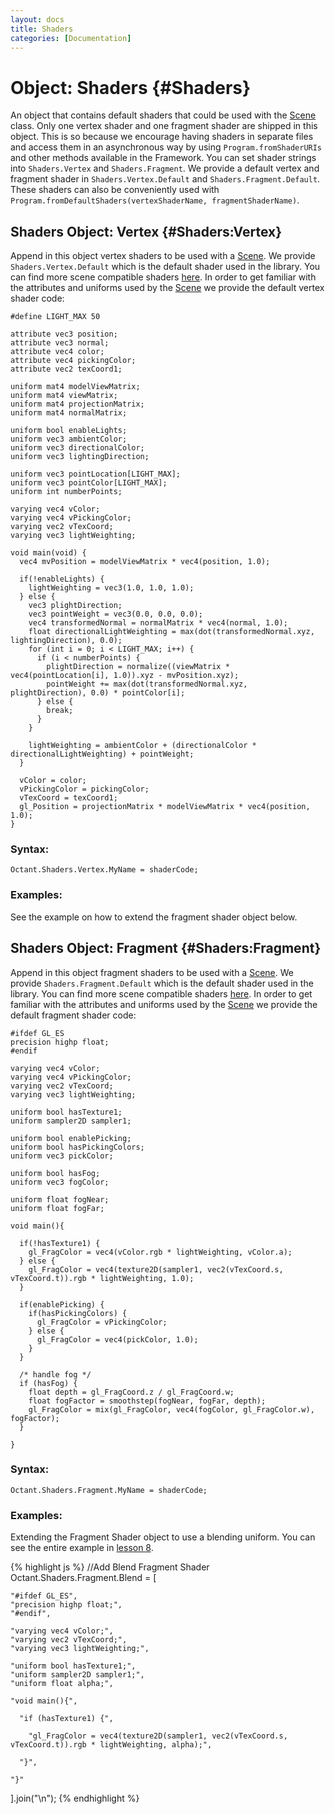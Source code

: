 ```yaml
--- 
layout: docs 
title: Shaders 
categories: [Documentation]
---
```


Object: Shaders {#Shaders}
===============================

An object that contains default shaders that could be used with the [Scene](scene.html) class. Only one vertex shader and one fragment 
shader are shipped in this object. This is so because we encourage having shaders in separate files and access them in 
an asynchronous way by using `Program.fromShaderURIs` and other methods available in the Framework. You can set shader strings 
into `Shaders.Vertex` and `Shaders.Fragment`. We provide a default vertex and fragment shader in `Shaders.Vertex.Default` and 
`Shaders.Fragment.Default`. These shaders can also be conveniently used with `Program.fromDefaultShaders(vertexShaderName, fragmentShaderName)`.


Shaders Object: Vertex {#Shaders:Vertex}
--------------------------------------

Append in this object vertex shaders to be used with a [Scene](scene.html). We provide `Shaders.Vertex.Default` which is the 
default shader used in the library. You can find more scene compatible shaders [here](https://github.com/philogb/octant/tree/master/shaders). 
In order to get familiar with the attributes and uniforms used by the [Scene](scene.html) we provide the default vertex shader code:

    #define LIGHT_MAX 50
    
    attribute vec3 position;
    attribute vec3 normal;
    attribute vec4 color;
    attribute vec4 pickingColor;
    attribute vec2 texCoord1;
    
    uniform mat4 modelViewMatrix;
    uniform mat4 viewMatrix;
    uniform mat4 projectionMatrix;
    uniform mat4 normalMatrix;

    uniform bool enableLights;
    uniform vec3 ambientColor;
    uniform vec3 directionalColor;
    uniform vec3 lightingDirection;

    uniform vec3 pointLocation[LIGHT_MAX];
    uniform vec3 pointColor[LIGHT_MAX];
    uniform int numberPoints;
   
    varying vec4 vColor;
    varying vec4 vPickingColor;
    varying vec2 vTexCoord;
    varying vec3 lightWeighting;
    
    void main(void) {
      vec4 mvPosition = modelViewMatrix * vec4(position, 1.0);
      
      if(!enableLights) {
        lightWeighting = vec3(1.0, 1.0, 1.0);
      } else {
        vec3 plightDirection;
        vec3 pointWeight = vec3(0.0, 0.0, 0.0);
        vec4 transformedNormal = normalMatrix * vec4(normal, 1.0);
        float directionalLightWeighting = max(dot(transformedNormal.xyz, lightingDirection), 0.0);
        for (int i = 0; i < LIGHT_MAX; i++) {
          if (i < numberPoints) {
            plightDirection = normalize((viewMatrix * vec4(pointLocation[i], 1.0)).xyz - mvPosition.xyz);
            pointWeight += max(dot(transformedNormal.xyz, plightDirection), 0.0) * pointColor[i];
          } else {
            break;
          }
        }

        lightWeighting = ambientColor + (directionalColor * directionalLightWeighting) + pointWeight;
      }
      
      vColor = color;
      vPickingColor = pickingColor;
      vTexCoord = texCoord1;
      gl_Position = projectionMatrix * modelViewMatrix * vec4(position, 1.0);
    }

### Syntax:

	Octant.Shaders.Vertex.MyName = shaderCode;

### Examples:

See the example on how to extend the fragment shader object below.


Shaders Object: Fragment {#Shaders:Fragment}
-----------------------------------------

Append in this object fragment shaders to be used with a [Scene](scene.html). We provide `Shaders.Fragment.Default` which is the 
default shader used in the library. You can find more scene compatible shaders [here](https://github.com/philogb/octant/tree/master/shaders). 
In order to get familiar with the attributes and uniforms used by the [Scene](scene.html) we provide the default fragment shader code:

    #ifdef GL_ES
    precision highp float;
    #endif
    
    varying vec4 vColor;
    varying vec4 vPickingColor;
    varying vec2 vTexCoord;
    varying vec3 lightWeighting;
    
    uniform bool hasTexture1;
    uniform sampler2D sampler1;

    uniform bool enablePicking;
    uniform bool hasPickingColors;
    uniform vec3 pickColor;

    uniform bool hasFog;
    uniform vec3 fogColor;

    uniform float fogNear;
    uniform float fogFar;

    void main(){
      
      if(!hasTexture1) {
        gl_FragColor = vec4(vColor.rgb * lightWeighting, vColor.a);
      } else {
        gl_FragColor = vec4(texture2D(sampler1, vec2(vTexCoord.s, vTexCoord.t)).rgb * lightWeighting, 1.0);
      }

      if(enablePicking) {
        if(hasPickingColors) {
          gl_FragColor = vPickingColor;
        } else {
          gl_FragColor = vec4(pickColor, 1.0);
        }
      }
      
      /* handle fog */
      if (hasFog) {
        float depth = gl_FragCoord.z / gl_FragCoord.w;
        float fogFactor = smoothstep(fogNear, fogFar, depth);
        gl_FragColor = mix(gl_FragColor, vec4(fogColor, gl_FragColor.w), fogFactor);
      }  
    
    }


### Syntax:

	Octant.Shaders.Fragment.MyName = shaderCode;

### Examples:

Extending the Fragment Shader object to use a blending uniform. You can see the entire example in [lesson 8](http://philogb.github.com/octant/Octant/examples/lessons/8/).

{% highlight js %}
//Add Blend Fragment Shader
Octant.Shaders.Fragment.Blend = [

    "#ifdef GL_ES",
    "precision highp float;",
    "#endif",
    
    "varying vec4 vColor;",
    "varying vec2 vTexCoord;",
    "varying vec3 lightWeighting;",
    
    "uniform bool hasTexture1;",
    "uniform sampler2D sampler1;",
    "uniform float alpha;",

    "void main(){",
      
      "if (hasTexture1) {",
      
        "gl_FragColor = vec4(texture2D(sampler1, vec2(vTexCoord.s, vTexCoord.t)).rgb * lightWeighting, alpha);",

      "}",
    
    "}"

].join("\n");
{% endhighlight %}


